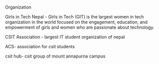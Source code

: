 Organization

Girls in Tech Nepal - Girls in Tech (GIT) is the largest women in tech organization in the world focused on the engagement, education, and empowerment of girls and women who are passionate about technology.

CSIT Association - largest IT student organization of nepal

ACS- association for csit students

csit hub- csit group of mount annapurna campus
